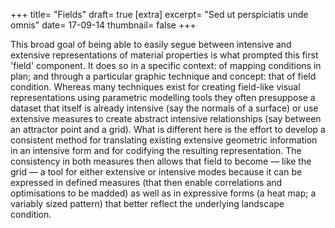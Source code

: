+++
title=      "Fields"
draft=      true
[extra]
excerpt=    "Sed ut perspiciatis unde omnis"
date=       17-09-14
thumbnail=  false
+++

This broad goal of being able to easily segue between intensive and extensive representations of material properties is what prompted this first 'field' component. It does so in a specific context: of mapping conditions in plan; and through a particular graphic technique and concept: that of field condition. Whereas many techniques exist for creating field-like visual representations using parametric modelling tools they often presuppose a dataset that itself is already intensive (say the normals of a surface) or use extensive measures to create abstract intensive relationships (say between an attractor point and a grid). What is different here is the effort to develop a consistent method for translating existing extensive geometric information in an intensive form and for codifying the resulting representation. The consistency in both measures then allows that field to become — like the grid — a tool for either extensive or intensive modes because it can be expressed in defined measures (that then enable correlations and optimisations to be madded) as well as in expressive forms (a heat map; a variably sized pattern) that better reflect the underlying landscape condition.